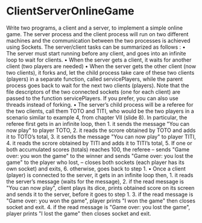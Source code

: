 # ClientServerOnlineGame
Write two programs, a client and a server, to implement a simple online game. The server process and the client process will run on two different machines and the communication between the two processes is achieved using Sockets. The server/client tasks can be summarized as follows : • The server must start running before any client, and goes into an infinite loop to wait for clients. • When the server gets a client, it waits for another client (two players are needed) • When the server gets the other client (now two clients), it forks and, let the child process take care of these two clients (players) in a separate function, called servicePlayers, while the parent process goes back to wait for the next two clients (players). Note that the file descriptors of the two connected sockets (one for each client) are passed to the function servicePlayers. If you prefer, you can also use threads instead of forking. • The server’s child process will be a referee for the two clients, call them TOTO and TITI, who would be the two players in a scenario similar to example 4, from chapter VII (slide 8). In particular, the referee first gets in an infinite loop, then 1. it sends the message "You can now play" to player TOTO, 2. it reads the scrore obtained by TOTO and adds it to TOTO’s total, 3. it sends the message "You can now play" to player TITI, 4. it reads the scrore obtained by TITI and adds it to TITI’s total, 5. If one or both accumulated scores (totals) reaches 100, the referee – sends "Game over: you won the game" to the winner and sends "Game over: you lost the game" to the player who lost, – closes both sockets (each player has its own socket) and exits, 6. otherwise, goes back to step 1. • Once a client (player) is connected to the server, it gets in an infinite loop then, 1. it reads the server’s message (waits for the message), 2. if the read message is "You can now play", client plays its dice, prints obtained score on its screen and sends it to the server, before it goes to step 1. 3. if the read message is "Game over: you won the game", player prints "I won the game" then closes socket and exit. 4. if the read message is "Game over: you lost the game", player prints "I lost the game" then closes socket and exit.
